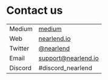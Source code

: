 # Contact us



|         |                                                                                                                                          |
| ------- | ---------------------------------------------------------------------------------------------------------------------------------------- |
| Medium  | [medium](https://medium.com/nearlend/introducing-nearlend-the-most-user-friendly-liquidity-protocol-coming-to-near-mainnet-1c78bd3858ca) |
| Web     | [nearlend.io](https://nearlend.io)                                                                                                       |
| Twitter | [@nearlend](https://twitter.com/nearlend\_io?s=20)                                                                                       |
| Email   | [support@nearlend.io](mailto:support@nearlend.io)                                                                                        |
| Discord | #discord\_nearlend                                                                                                                       |
